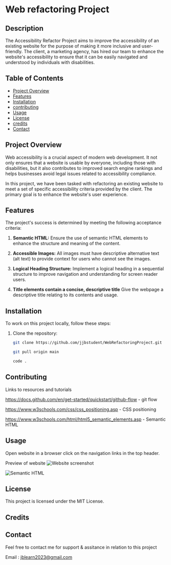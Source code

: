 # Web refactoring Project

## Description

The Accessibility Refactor Project aims to improve the accessibility of an existing website for the purpose of making it more inclusive and user-friendly. The client, a marketing agency, has hired our team to enhance the website's accessibility to ensure that it can be easily navigated and understood by individuals with disabilities.

## Table of Contents

- [Project Overview](#project-overview)
- [Features](#Features)
- [Installation](#installation)
- [contributing](#contibuting)
- [Usage](#usage)
- [License](#License)
- [credits](#credits)
- [Contact](#Contact)

## Project Overview

Web accessibility is a crucial aspect of modern web development. It not only ensures that a website is usable by everyone, including those with disabilities, but it also contributes to improved search engine rankings and helps businesses avoid legal issues related to accessibility compliance.

In this project, we have been tasked with refactoring an existing website to meet a set of specific accessibility criteria provided by the client. The primary goal is to enhance the website's user experience.

## Features

The project's success is determined by meeting the following acceptance criteria:

1. **Semantic HTML:** Ensure the use of semantic HTML elements to enhance the structure and meaning of the content.

2. **Accessible Images:** All images must have descriptive alternative text (alt text) to provide context for users who cannot see the images.

3. **Logical Heading Structure:** Implement a logical heading in a sequential structure to improve navigation and understanding for screen reader users.

4. **Title elements contain a concise, descriptive title** Give the webpage a descriptive title relating to its contents and usage.


## Installation

To work on this project locally, follow these steps:

1. Clone the repository:

   ```bash
   git clone https://github.com/jjbstudent/WebRefactoringProject.git

   git pull origin main

   code . 

   
## Contributing

Links to resources and tutorials 

https://docs.github.com/en/get-started/quickstart/github-flow - git flow

https://www.w3schools.com/css/css_positioning.asp - CSS positioning

https://www.w3schools.com/html/html5_semantic_elements.asp - Semantic HTML

## Usage 

Open website in a browser click on the navigation links in the top header.

Preview of website 
![Website screenshot](assets/images/website.jpg)

![Semantic HTML](assets/images/SemanticHTML.jpg)
   
## License 

This project is licensed under the MIT License.

## Credits

## Contact 

Feel free to contact me for support & assitance in relation to this project

Email : jblearn2023@gmail.com

